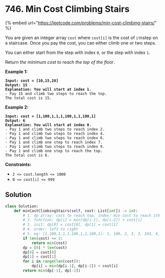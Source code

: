 # 746. Min Cost Climbing Stairs

{% embed url="https://leetcode.com/problems/min-cost-climbing-stairs/" %}

You are given an integer array `cost` where `cost[i]` is the cost of `ith`step on a staircase. Once you pay the cost, you can either climb one or two steps.

You can either start from the step with index `0`, or the step with index `1`.

Return _the minimum cost to reach the top of the floor_.

&#x20;

**Example 1:**

<pre><code><strong>Input: cost = [10,15,20]
</strong><strong>Output: 15
</strong><strong>Explanation: You will start at index 1.
</strong>- Pay 15 and climb two steps to reach the top.
The total cost is 15.
</code></pre>

**Example 2:**

<pre><code><strong>Input: cost = [1,100,1,1,1,100,1,1,100,1]
</strong><strong>Output: 6
</strong><strong>Explanation: You will start at index 0.
</strong>- Pay 1 and climb two steps to reach index 2.
- Pay 1 and climb two steps to reach index 4.
- Pay 1 and climb two steps to reach index 6.
- Pay 1 and climb one step to reach index 7.
- Pay 1 and climb two steps to reach index 9.
- Pay 1 and climb one step to reach the top.
The total cost is 6.
</code></pre>

&#x20;

**Constraints:**

* `2 <= cost.length <= 1000`
* `0 <= cost[i] <= 999`

## Solution

```python
class Solution:
    def minCostClimbingStairs(self, cost: List[int]) -> int:
        # 1. dp array: cost to reach top, index: min cost to reach ith floor
        # 2. function: dp[i] = min(dp[i-1], dp[i-2]) + cost[i]
        # 3. init: dp[0] = cost[0], dp[1] = cost[1]
        # 4. order: left to right
        # 5. eg: [1,100,1,1,1,100,1,1,100,1]: 1, 100, 2, 3, 3, 103, 4, 5, 104, 6
        if len(cost) <= 2:
            return min(cost)
        dp = [0] * len(cost)
        dp[0] = cost[0]
        dp[1] = cost[1]
        for i in range(len(cost)):
            dp[i] = min(dp[i-1], dp[i-2]) + cost[i]
        return min(dp[-1], dp[-2])
```
